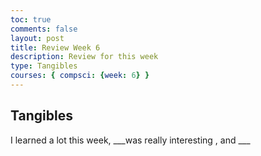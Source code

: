 ```yaml
---
toc: true
comments: false
layout: post
title: Review Week 6
description: Review for this week
type: Tangibles
courses: { compsci: {week: 6} }
---
```


## Tangibles

I learned a lot this week, ___was really interesting , and ___


